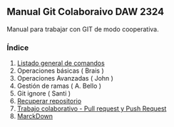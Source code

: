 # 
## Manual Git Colaboraivo  DAW 2324
Manual para trabajar con  GIT de modo cooperativa.
### Índice 
1. [Listado general de comandos](commands_list.md)
2. Operaciones básicas ( Brais ) 
3. Operaciones Avanzadas ( John )
4. Gestión de ramas ( A. Bello ) 
5. Git ignore ( Santi ) 
6. [Recuperar repositorio](RecuperarRepositorios.md )
7. [Trabajo colaborativo - Pull request y Push Request]( pull_push_request.md ) 
8. [MarckDown](markdown.md)

